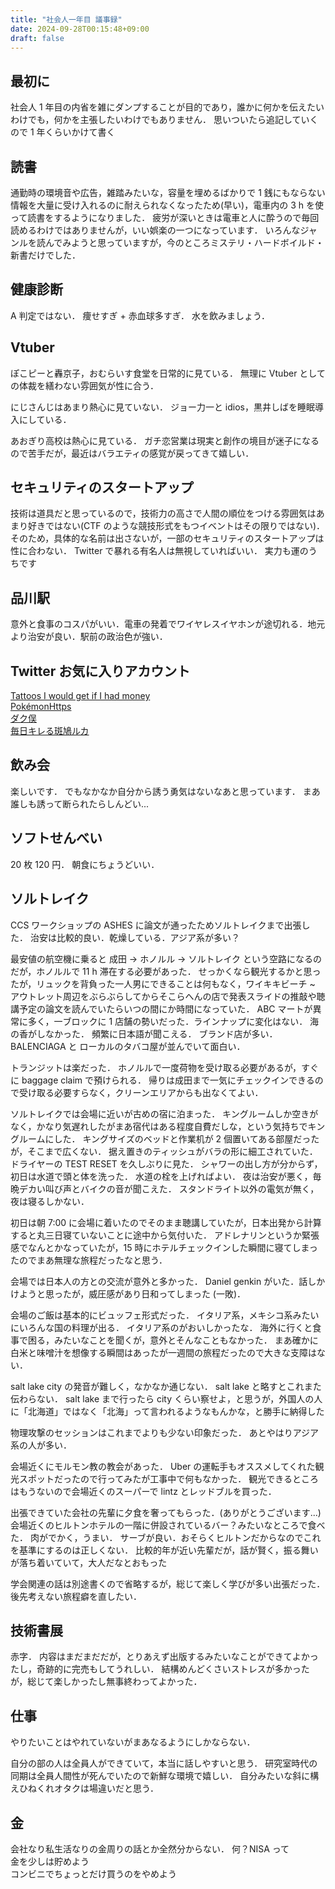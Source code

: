 ```yaml
---
title: "社会人一年目 議事録"
date: 2024-09-28T00:15:48+09:00
draft: false
---
```


## 最初に

社会人 1 年目の内省を雑にダンプすることが目的であり，誰かに何かを伝えたいわけでも，何かを主張したいわけでもありません．
思いついたら追記していくので 1 年くらいかけて書く

## 読書

通勤時の環境音や広告，雑踏みたいな，容量を埋めるばかりで 1 銭にもならない情報を大量に受け入れるのに耐えられなくなったため(早い)，電車内の 3 h を使って読書をするようになりました．
疲労が深いときは電車と人に酔うので毎回読めるわけではありませんが，いい娯楽の一つになっています．
いろんなジャンルを読んでみようと思っていますが，今のところミステリ・ハードボイルド・新書だけでした．

## 健康診断

A 判定ではない．
痩せすぎ + 赤血球多すぎ．
水を飲みましょう．

## Vtuber

ぽこピーと轟京子，おむらいす食堂を日常的に見ている．
無理に Vtuber としての体裁を繕わない雰囲気が性に合う．

にじさんじはあまり熱心に見ていない．
ジョー力一と idios，黒井しばを睡眠導入にしている．

あおぎり高校は熱心に見ている．
ガチ恋営業は現実と創作の境目が迷子になるので苦手だが，最近はバラエティの感覚が戻ってきて嬉しい．

## セキュリティのスタートアップ

技術は道具だと思っているので，技術力の高さで人間の順位をつける雰囲気はあまり好きではない(CTF のような競技形式をもつイベントはその限りではない)．
そのため，具体的な名前は出さないが，一部のセキュリティのスタートアップは性に合わない．
Twitter で暴れる有名人は無視していればいい．
実力も運のうちです

## 品川駅

意外と食事のコスパがいい．電車の発着でワイヤレスイヤホンが途切れる．地元より治安が良い．駅前の政治色が強い．

## Twitter お気に入りアカウント

[Tattoos I would get if I had money](https://x.com/itspicsx)\
[PokémonHttps](https://x.com/PokemonHttps)\
[ダク俣](https://x.com/tkpi9k)\
[毎日キレる斑鳩ルカ](https://x.com/luca_bachigire)

## 飲み会

楽しいです．
でもなかなか自分から誘う勇気はないなあと思っています．
まあ誰しも誘って断られたらしんどい...

## ソフトせんべい

20 枚 120 円．
朝食にちょうどいい．

## ソルトレイク

CCS ワークショップの ASHES に論文が通ったためソルトレイクまで出張した．
治安は比較的良い．乾燥している．アジア系が多い？

最安値の航空機に乗ると 成田 -> ホノルル -> ソルトレイク という空路になるのだが，ホノルルで 11 h 滞在する必要があった．
せっかくなら観光するかと思ったが，リュックを背負った一人男にできることは何もなく，ワイキキビーチ ~ アウトレット周辺をぶらぶらしてからそこらへんの店で発表スライドの推敲や聴講予定の論文を読んでいたらいつの間にか時間になっていた．
ABC マートが異常に多く，一ブロックに 1 店舗の勢いだった．ラインナップに変化はない．
海の香がしなかった．
頻繁に日本語が聞こえる．
ブランド店が多い．BALENCIAGA と ローカルのタバコ屋が並んでいて面白い．

トランジットは楽だった．
ホノルルで一度荷物を受け取る必要があるが，すぐに baggage claim で預けられる．
帰りは成田まで一気にチェックインできるので受け取る必要すらなく，クリーンエリアからも出なくてよい．

ソルトレイクでは会場に近いが古めの宿に泊まった．
キングルームしか空きがなく，かなり気遅れしたがまあ宿代はある程度自費だしな，という気持ちでキングルームにした．
キングサイズのベッドと作業机が 2 個置いてある部屋だったが，そこまで広くない．
据え置きのティッシュがバラの形に細工されていた．
ドライヤーの TEST RESET を久しぶりに見た．
シャワーの出し方が分からず，初日は水道で頭と体を洗った．
水道の栓を上げればよい．
夜は治安が悪く，毎晩デカい叫び声とバイクの音が聞こえた．
スタンドライト以外の電気が無く，夜は寝るしかない．

初日は朝 7:00 に会場に着いたのでそのまま聴講していたが，日本出発から計算すると丸三日寝ていないことに途中から気付いた．
アドレナリンというか緊張感でなんとかなっていたが，15 時にホテルチェックインした瞬間に寝てしまったのでまあ無理な旅程だったなと思う．

会場では日本人の方との交流が意外と多かった．
Daniel genkin がいた．話しかけようと思ったが，威圧感があり日和ってしまった (一敗)．

会場のご飯は基本的にビュッフェ形式だった．
イタリア系，メキシコ系みたいにいろんな国の料理が出る．
イタリア系のがおいしかったな．
海外に行くと食事で困る，みたいなことを聞くが，意外とそんなこともなかった．
まあ確かに白米と味噌汁を想像する瞬間はあったが一週間の旅程だったので大きな支障はない．

salt lake city の発音が難しく，なかなか通じない．
salt lake と略すとこれまた伝わらない．
salt lake まで行ったら city くらい察せよ，と思うが，外国人の人に「北海道」ではなく「北海」って言われるようなもんかな，と勝手に納得した

物理攻撃のセッションはこれまでよりも少ない印象だった．
あとやはりアジア系の人が多い．

会場近くにモルモン教の教会があった．
Uber の運転手もオススメしてくれた観光スポットだったので行ってみたが工事中で何もなかった．
観光できるところはもうないので会場近くのスーパーで lintz とレッドブルを買った．

出張できていた会社の先輩に夕食を奢ってもらった．(ありがとうございます...)
会場近くのヒルトンホテルの一階に併設されているバー？みたいなところで食べた．
肉がでかく，うまい．
サーブが良い．おそらくヒルトンだからなのでこれを基準にするのは正しくない．
比較的年が近い先輩だが，話が賢く，振る舞いが落ち着いていて，大人だなとおもった

学会関連の話は別途書くので省略するが，総じて楽しく学びが多い出張だった．
後先考えない旅程癖を直したい．

## 技術書展

赤字．
内容はまだまだだが，とりあえず出版するみたいなことができてよかったし，奇跡的に完売もしてうれしい．
結構めんどくさいストレスが多かったが，総じて楽しかったし無事終わってよかった．

## 仕事

やりたいことはやれていないがまあなるようにしかならない．

自分の部の人は全員人ができていて，本当に話しやすいと思う．
研究室時代の同期は全員人間性が死んでいたので新鮮な環境で嬉しい．
自分みたいな斜に構えひねくれオタクは場違いだと思う．

## 金

会社なり私生活なりの金周りの話とか全然分からない．
何？NISA って\
金を少しは貯めよう\
コンビニでちょっとだけ買うのをやめよう
